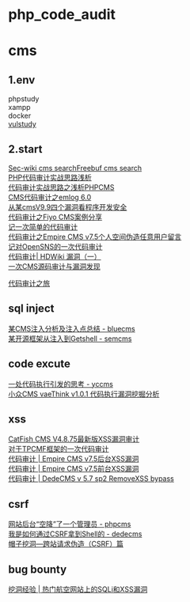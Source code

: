 # php_code_audit

# cms
## 1.env
phpstudy  
xampp  
docker  
[vulstudy](https://github.com/c0ny1/vulstudy)  

## 2.start
[Sec-wiki cms search](https://www.sec-wiki.com/news/search?wd=cms)[Freebuf cms search](https://search.freebuf.com/search/?search=cms#article)  
[PHP代码审计实战思路浅析](https://www.freebuf.com/articles/web/187244.html)  
[代码审计实战思路之浅析PHPCMS](https://www.freebuf.com/articles/web/195737.html)  
[CMS代码审计之emlog 6.0](https://www.freebuf.com/vuls/195351.html)  
[从某cmsV9.9四个漏洞看程序开发安全](https://xz.aliyun.com/t/5919)  
[代码审计之Fiyo CMS案例分享](https://www.freebuf.com/vuls/173581.html)  
[记一次简单的代码审计](https://www.freebuf.com/column/191437.html)  
[代码审计之Empire CMS v7.5个人空间伪造任意用户留言](https://www.freebuf.com/vuls/196666.html)  
[记对OpenSNS的一次代码审计](https://www.freebuf.com/articles/web/207208.html)  
[代码审计| HDWiki 漏洞（一）](https://bbs.ichunqiu.com/thread-40749-1-1.html?from=sec)  
[一次CMS源码审计与漏洞发现](https://www.freebuf.com/vuls/206888.html)  


[代码审计之旅](https://xz.aliyun.com/t/5877)  

## sql inject
[某CMS注入分析及注入点总结 - bluecms](https://www.freebuf.com/articles/web/157827.html)  
[某开源框架从注入到Getshell - semcms](https://www.freebuf.com/vuls/153668.html)  

## code excute
[一处代码执行引发的思考 - yccms](https://www.freebuf.com/vuls/183658.html)  
[小众CMS vaeThink v1.0.1 代码执行漏洞挖掘分析](https://www.freebuf.com/vuls/203562.html)  

## xss
[CatFish CMS V4.8.75最新版XSS漏洞审计](https://www.freebuf.com/vuls/203232.html)  
[对于TPCMF框架的一次代码审计](https://www.freebuf.com/vuls/203990.html)  
[代码审计 | Empire CMS v7.5后台XSS漏洞](https://www.freebuf.com/vuls/176313.html)  
[代码审计 | Empire CMS v7.5前台XSS漏洞](https://www.freebuf.com/vuls/177969.html)  
[代码审计 | DedeCMS v 5.7 sp2 RemoveXSS bypass](https://www.freebuf.com/vuls/181783.html)  

## csrf
[网站后台“空降”了一个管理员 - phpcms](https://www.freebuf.com/vuls/158446.html)  
[我是如何通过CSRF拿到Shell的 - dedecms](https://www.freebuf.com/vuls/148257.html)  
[帽子挖洞—跨站请求伪造（CSRF）篇](https://www.freebuf.com/column/153543.html)  

## bug bounty
[挖洞经验 | 热门航空网站上的SQLi和XSS漏洞](https://www.freebuf.com/articles/web/146276.html)  
